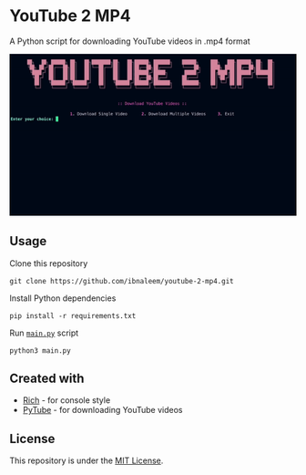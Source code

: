 # YouTube 2 MP4
A Python script for downloading YouTube videos in .mp4 format

<div align="center">
  <img src="./assets/concept.gif">
</div>

## Usage
Clone this repository
```
git clone https://github.com/ibnaleem/youtube-2-mp4.git
```
Install Python dependencies
```
pip install -r requirements.txt
```
Run [`main.py`](https://github.com/ibnaleem/youtube-2-mp4/blob/main/main.py) script
```
python3 main.py
```

## Created with
- [Rich](https://rich.readthedocs.io/en/stable/console.html) - for console style
- [PyTube](https://pytube.io/en/latest/) - for downloading YouTube videos

## License
This repository is under the [MIT License](https://github.com/ibnaleem/youtube-2-mp4/blob/main/LICENSE).
